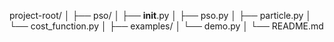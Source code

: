 project-root/
│
├── pso/
│   ├── __init__.py
│   ├── pso.py
│   ├── particle.py
│   └── cost_function.py
│
├── examples/
│   └── demo.py
│
└── README.md